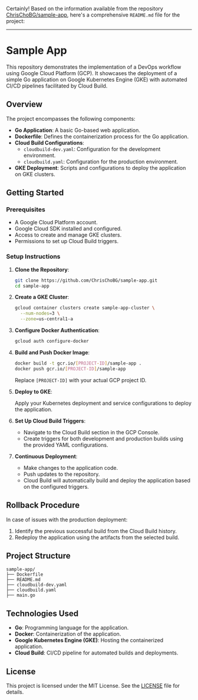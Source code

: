 Certainly! Based on the information available from the repository [ChrisChoBG/sample-app](https://github.com/ChrisChoBG/sample-app), here's a comprehensive `README.md` file for the project:

---

# Sample App

This repository demonstrates the implementation of a DevOps workflow using Google Cloud Platform (GCP). It showcases the deployment of a simple Go application on Google Kubernetes Engine (GKE) with automated CI/CD pipelines facilitated by Cloud Build.

## Overview

The project encompasses the following components:

- **Go Application**: A basic Go-based web application.
- **Dockerfile**: Defines the containerization process for the Go application.
- **Cloud Build Configurations**:
  - `cloudbuild-dev.yaml`: Configuration for the development environment.
  - `cloudbuild.yaml`: Configuration for the production environment.
- **GKE Deployment**: Scripts and configurations to deploy the application on GKE clusters.

## Getting Started

### Prerequisites

- A Google Cloud Platform account.
- Google Cloud SDK installed and configured.
- Access to create and manage GKE clusters.
- Permissions to set up Cloud Build triggers.

### Setup Instructions

1. **Clone the Repository**:

   ```bash
   git clone https://github.com/ChrisChoBG/sample-app.git
   cd sample-app
   ```

2. **Create a GKE Cluster**:

   ```bash
   gcloud container clusters create sample-app-cluster \
     --num-nodes=3 \
     --zone=us-central1-a
   ```

3. **Configure Docker Authentication**:

   ```bash
   gcloud auth configure-docker
   ```

4. **Build and Push Docker Image**:

   ```bash
   docker build -t gcr.io/[PROJECT-ID]/sample-app .
   docker push gcr.io/[PROJECT-ID]/sample-app
   ```

   Replace `[PROJECT-ID]` with your actual GCP project ID.

5. **Deploy to GKE**:

   Apply your Kubernetes deployment and service configurations to deploy the application.

6. **Set Up Cloud Build Triggers**:

   - Navigate to the Cloud Build section in the GCP Console.
   - Create triggers for both development and production builds using the provided YAML configurations.

7. **Continuous Deployment**:

   - Make changes to the application code.
   - Push updates to the repository.
   - Cloud Build will automatically build and deploy the application based on the configured triggers.

## Rollback Procedure

In case of issues with the production deployment:

1. Identify the previous successful build from the Cloud Build history.
2. Redeploy the application using the artifacts from the selected build.

## Project Structure

```
sample-app/
├── Dockerfile
├── README.md
├── cloudbuild-dev.yaml
├── cloudbuild.yaml
├── main.go
```

## Technologies Used

- **Go**: Programming language for the application.
- **Docker**: Containerization of the application.
- **Google Kubernetes Engine (GKE)**: Hosting the containerized application.
- **Cloud Build**: CI/CD pipeline for automated builds and deployments.

## License

This project is licensed under the MIT License. See the [LICENSE](LICENSE) file for details.
